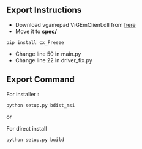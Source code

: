 
## Export Instructions
- Download vgamepad ViGEmClient.dll from [here](https://github.com/yannbouteiller/vgamepad/tree/main/vgamepad/win/vigem/client/x64)
- Move it to **spec/**

```
pip install cx_Freeze
```
- Change line 50 in main.py
- Change line 22 in driver_fix.py

## Export Command
For installer :
```
python setup.py bdist_msi
```

or

For direct install
```
python setup.py build
```